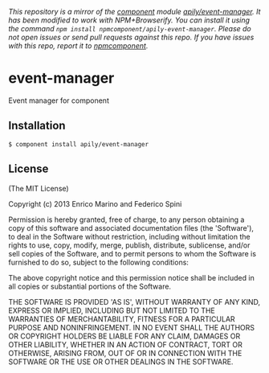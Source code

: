 *This repository is a mirror of the [component](http://component.io) module [apily/event-manager](http://github.com/apily/event-manager). It has been modified to work with NPM+Browserify. You can install it using the command `npm install npmcomponent/apily-event-manager`. Please do not open issues or send pull requests against this repo. If you have issues with this repo, report it to [npmcomponent](https://github.com/airportyh/npmcomponent).*
# event-manager

Event manager for component

## Installation

    $ component install apily/event-manager

## License

(The MIT License)

Copyright (c) 2013 Enrico Marino and Federico Spini

Permission is hereby granted, free of charge, to any person obtaining
a copy of this software and associated documentation files (the
'Software'), to deal in the Software without restriction, including
without limitation the rights to use, copy, modify, merge, publish,
distribute, sublicense, and/or sell copies of the Software, and to
permit persons to whom the Software is furnished to do so, subject to
the following conditions:

The above copyright notice and this permission notice shall be
included in all copies or substantial portions of the Software.

THE SOFTWARE IS PROVIDED 'AS IS', WITHOUT WARRANTY OF ANY KIND,
EXPRESS OR IMPLIED, INCLUDING BUT NOT LIMITED TO THE WARRANTIES OF
MERCHANTABILITY, FITNESS FOR A PARTICULAR PURPOSE AND NONINFRINGEMENT.
IN NO EVENT SHALL THE AUTHORS OR COPYRIGHT HOLDERS BE LIABLE FOR ANY
CLAIM, DAMAGES OR OTHER LIABILITY, WHETHER IN AN ACTION OF CONTRACT,
TORT OR OTHERWISE, ARISING FROM, OUT OF OR IN CONNECTION WITH THE
SOFTWARE OR THE USE OR OTHER DEALINGS IN THE SOFTWARE.
